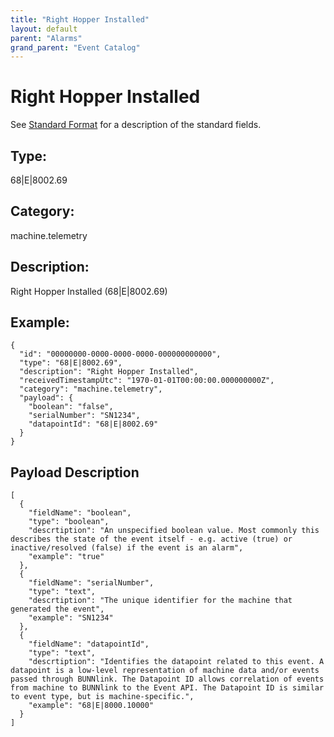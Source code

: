 ```yaml
---
title: "Right Hopper Installed"
layout: default
parent: "Alarms"
grand_parent: "Event Catalog"
---
```


# Right Hopper Installed

See [Standard Format](/event-subscriptions/event-format) for a description of the standard fields.

## Type:

68\|E\|8002.69

## Category:

machine.telemetry

## Description: 

Right Hopper Installed (68\|E\|8002.69)

## Example:

```
{
  "id": "00000000-0000-0000-0000-000000000000",
  "type": "68|E|8002.69",
  "description": "Right Hopper Installed",
  "receivedTimestampUtc": "1970-01-01T00:00:00.000000000Z",
  "category": "machine.telemetry",
  "payload": {
    "boolean": "false",
    "serialNumber": "SN1234",
    "datapointId": "68|E|8002.69"
  }
}
```

## Payload Description

```
[
  {
    "fieldName": "boolean",
    "type": "boolean",
    "descrtiption": "An unspecified boolean value. Most commonly this describes the state of the event itself - e.g. active (true) or inactive/resolved (false) if the event is an alarm",
    "example": "true"
  },
  {
    "fieldName": "serialNumber",
    "type": "text",
    "descrtiption": "The unique identifier for the machine that generated the event",
    "example": "SN1234"
  },
  {
    "fieldName": "datapointId",
    "type": "text",
    "descrtiption": "Identifies the datapoint related to this event. A datapoint is a low-level representation of machine data and/or events passed through BUNNlink. The Datapoint ID allows correlation of events from machine to BUNNlink to the Event API. The Datapoint ID is similar to event type, but is machine-specific.",
    "example": "68|E|8000.10000"
  }
]
```

